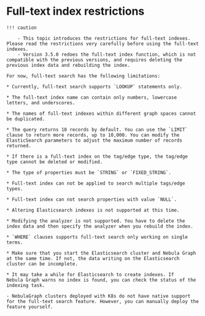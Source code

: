 # Full-text index restrictions

    !!! caution

        - This topic introduces the restrictions for full-text indexes. Please read the restrictions very carefully before using the full-text indexes.
        - Version 3.5.0 redoes the full-text index function, which is not compatible with the previous versions, and requires deleting the previous index data and rebuilding the index.

    For now, full-text search has the following limitations:

    * Currently, full-text search supports `LOOKUP` statements only.

    * The full-text index name can contain only numbers, lowercase letters, and underscores.

    * The names of full-text indexes within different graph spaces cannot be duplicated.

    * The query returns 10 records by default. You can use the `LIMIT` clause to return more records, up to 10,000. You can modify the ElasticSearch parameters to adjust the maximum number of records returned.

    * If there is a full-text index on the tag/edge type, the tag/edge type cannot be deleted or modified.

    * The type of properties must be `STRING` or `FIXED_STRING`.

    * Full-text index can not be applied to search multiple tags/edge types.

    * Full-text index can not search properties with value `NULL`.

    * Altering Elasticsearch indexes is not supported at this time.

    * Modifying the analyzer is not supported. You have to delete the index data and then specify the analyzer when you rebuild the index.

    * `WHERE` clauses supports full-text search only working on single terms.

    * Make sure that you start the Elasticsearch cluster and Nebula Graph at the same time. If not, the data writing on the Elasticsearch cluster can be incomplete.

    * It may take a while for Elasticsearch to create indexes. If Nebula Graph warns no index is found, you can check the status of the indexing task.

    - NebulaGraph clusters deployed with K8s do not have native support for the full-text search feature. However, you can manually deploy the feature yourself.
